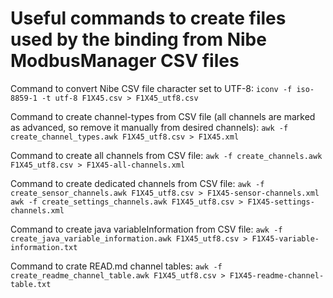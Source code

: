 # Useful commands to create files used by the binding from Nibe ModbusManager CSV files

Command to convert Nibe CSV file character set to UTF-8:
 ```iconv -f iso-8859-1 -t utf-8 F1X45.csv > F1X45_utf8.csv```

Command to create channel-types from CSV file (all channels are marked as advanced, so remove it manually from desired channels):
```awk -f create_channel_types.awk F1X45_utf8.csv > F1X45.xml```

Command to create all channels from CSV file:
```awk -f create_channels.awk F1X45_utf8.csv > F1X45-all-channels.xml```

Command to create dedicated channels from CSV file:
```awk -f create_sensor_channels.awk F1X45_utf8.csv > F1X45-sensor-channels.xml```
```awk -f create_settings_channels.awk F1X45_utf8.csv > F1X45-settings-channels.xml```

Command to create java variableInformation from CSV file:
```awk -f create_java_variable_information.awk F1X45_utf8.csv > F1X45-variable-information.txt```

Command to crate READ.md channel tables:
```awk -f create_readme_channel_table.awk F1X45_utf8.csv > F1X45-readme-channel-table.txt```
